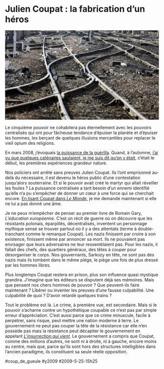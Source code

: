 # Julien Coupat : la fabrication d’un héros

![](_i/sabotage-sncf-le-pere-de-julien-coupat-parle1_articlephoto1.webp)

Le cinquième pouvoir ne cohabitera pas éternellement avec les pouvoirs centralisés qui ont pour fâcheuse tendance d’épuiser la planète et d’épuiser les hommes, les berçant de quelques illusions mercantiles pour replacer le vieil opium des religions.

En mars 2008, j’évoquais [la puissance de la guérilla](../../2008/3/la-premiere-puissance-mondiale-c%E2%80%99est-la-guerilla.md). Quand, à l’automne, [j’ai vu que quelques caténaires sautaient, je me suis dit qu’on y était](../../2008/11/sncf-hors-tension.md), c’était le début, les premières expériences grandeur nature.

Nos policiers ont arrêté sans preuves Julien Coupat. Ils l’ont emprisonné au-delà du nécessaire, il est devenu le héros public d’une contestation jusqu’alors souterraine. Et si le pouvoir avait créé le martyr qui allait réveiller les foules ? La puissance centralisée a tant besoin d’un ennemi identifié qu’elle n’a pu s’empêcher de donner un cœur à une force qui se cherchait encore. [En lisant Coupat dans *Le Monde*](http://www.lemonde.fr/societe/article/2009/05/25/julien-coupat-la-prolongation-de-ma-detention-est-une-petite-vengeance_1197456_3224.html), je me demande maintenant si elle ne lui a pas donné une âme.

Je ne peux m’empêcher de penser au premier livre de Romain Gary, *L’éducation européenne*. C’est un récit de guerre où on découvre que les résistants polonais, éparpillés, décentralisés, inventent un personnage mythique sensé se trouver partout où il y a des attentats (terme à double-tranchant comme le remarque Coupat). Les nazis finissent par croire à son existence, finissent même par annoncer sa mort. Ils ne pouvaient pas envisager que leurs adversaires ne leur ressemblaient pas. Pour les nazis, il fallait des chefs, des quartiers généraux, des têtes à couper pour désorganiser le corps. Nos gouvernants, Sarkozy en tête, ne sont pas des nazis mais ils tombent dans le même piège, le piège une fois de plus dressé par les hommes libres.

Plus longtemps Coupat restera en prison, plus son influence quasi mystique grandira. J’imagine que les éditeurs se disputent déjà ses mémoires. Mais que pensent nos chers hommes de pouvoir ? Que peuvent-ils faire maintenant ? Libérer ou inventer les preuves d’une fausse culpabilité. Une culpabilité de quoi ? D’avoir retardé quelques trains ?

Tout le problème est là. Le crime, à première vue, est secondaire. Mais si le pouvoir s’acharne contre un hypothétique coupable ce n’est pas par simple erreur d’appréciation. C’est aussi parce que ce crime minuscule, facile à perpétrer, sans risque, peut mettre une nation moderne à terre. Le gouvernement ne peut pas couper la tête de la résistance car elle n’en possède pas mais la résistance peut décapiter le gouvernement en appelant [*L’insurrection qui vient*](http://rebellyon.info/article5710.html). Le gouvernement a compris que Coupat, comme des millions d’autres, ne sont ni à droite, ni à gauche, encore moins au centre, mais que, parce qu’ils sont hors des structures intelligibles dans l’ancien paradigme, ils constituent sa seule réelle opposition.

#coup_de_gueule #y2009 #2009-5-25-15h25
